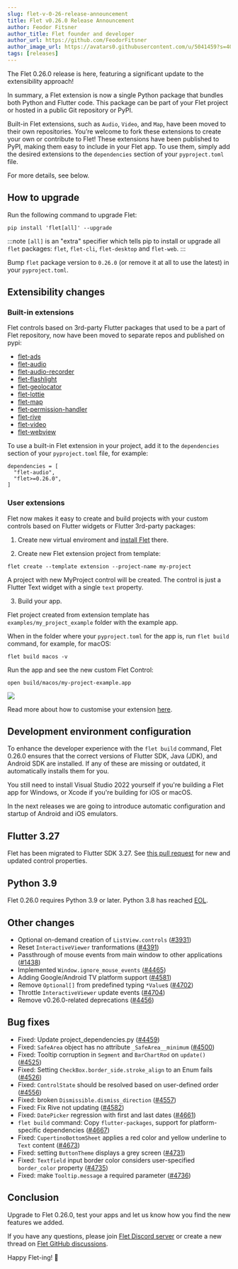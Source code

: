 ```yaml
---
slug: flet-v-0-26-release-announcement
title: Flet v0.26.0 Release Announcement
author: Feodor Fitsner
author_title: Flet founder and developer
author_url: https://github.com/FeodorFitsner
author_image_url: https://avatars0.githubusercontent.com/u/5041459?s=400&v=4
tags: [releases]
---
```


The Flet 0.26.0 release is here, featuring a significant update to the extensibility approach!

In summary, a Flet extension is now a single Python package that bundles both Python and Flutter code. This package can be part of your Flet project or hosted in a public Git repository or PyPI.

Built-in Flet extensions, such as `Audio`, `Video`, and `Map`, have been moved to their own repositories. You’re welcome to fork these extensions to create your own or contribute to Flet! These extensions have been published to PyPI, making them easy to include in your Flet app. To use them, simply add the desired extensions to the `dependencies` section of your `pyproject.toml` file.

For more details, see below.

## How to upgrade

Run the following command to upgrade Flet:

```
pip install 'flet[all]' --upgrade
```

:::note
`[all]` is an "extra" specifier which tells pip to install or upgrade all `flet` packages: `flet`, `flet-cli`, `flet-desktop` and `flet-web`.
:::

Bump `flet` package version to `0.26.0` (or remove it at all to use the latest) in your `pyproject.toml`.

## Extensibility changes

### Built-in extensions

Flet controls based on 3rd-party Flutter packages that used to be a part of Flet repository, now have been moved to separate repos and published on pypi:

* [flet-ads](https://pypi.org/project/flet-ads/)
* [flet-audio](https://pypi.org/project/flet-audio/)
* [flet-audio-recorder](https://pypi.org/project/flet-audio-recorder/)
* [flet-flashlight](https://pypi.org/project/flet-flashlight/)
* [flet-geolocator](https://pypi.org/project/flet-geolocator/)
* [flet-lottie](https://pypi.org/project/flet-lottie/)
* [flet-map](https://pypi.org/project/flet-map/)
* [flet-permission-handler](https://pypi.org/project/flet-permission-handler/)
* [flet-rive](https://pypi.org/project/flet-rive/)
* [flet-video](https://pypi.org/project/flet-video/)
* [flet-webview](https://pypi.org/project/flet-webview/)

To use a built-in Flet extension in your project, add it to the `dependencies` section of your `pyproject.toml` file, for example:

```
dependencies = [
  "flet-audio",
  "flet>=0.26.0",
]
```

### User extensions

Flet now makes it easy to create and build projects with your custom controls based on Flutter widgets or Flutter 3rd-party packages:

1. Create new virtual enviroment and [install Flet](/docs/getting-started/#python-venv-module) there.

2. Create new Flet extension project from template:

```
flet create --template extension --project-name my-project
```

A project with new MyProject control will be created. The control is just a Flutter Text widget with a single `text` property.

3. Build your app.

Flet project created from extension template has `examples/my_project_example` folder with the example app.

When in the folder where your `pyproject.toml` for the app is, run `flet build` command, for example, for macOS:

```
flet build macos -v
```

Run the app and see the new custom Flet Control:

```
open build/macos/my-project-example.app
```

<img src="/img/blog/extensions/example.png" className="screenshot-30" />

Read more about how to customise your extension [here](/docs/extend/user-extensions).

## Development environment configuration

To enhance the developer experience with the `flet build` command, Flet 0.26.0 ensures that the correct versions of Flutter SDK, Java (JDK), and Android SDK are installed. If any of these are missing or outdated, it automatically installs them for you.

You still need to install Visual Studio 2022 yourself if you're building a Flet app for Windows, or Xcode if you're building for iOS or macOS.

In the next releases we are going to introduce automatic configuration and startup of Android and iOS emulators.

## Flutter 3.27

Flet has been migrated to Flutter SDK 3.27. See [this pull request](https://github.com/flet-dev/flet/pull/4703) for new and updated control properties.

## Python 3.9

Flet 0.26.0 requires Python 3.9 or later. Python 3.8 has reached [EOL](https://devguide.python.org/versions/).

## Other changes

* Optional on-demand creation of `ListView.controls` ([#3931](https://github.com/flet-dev/flet/issues/3931))
* Reset `InteractiveViewer` tranformations ([#4391](https://github.com/flet-dev/flet/issues/4391))
* Passthrough of mouse events from main window to other applications ([#1438](https://github.com/flet-dev/flet/issues/1438))
* Implemented `Window.ignore_mouse_events` ([#4465](https://github.com/flet-dev/flet/pull/4465))
* Adding Google/Android TV platform support ([#4581](https://github.com/flet-dev/flet/pull/4581))
* Remove `Optional[]` from predefined typing `*Value`s ([#4702](https://github.com/flet-dev/flet/pull/4702))
* Throttle `InteractiveViewer` update events ([#4704](https://github.com/flet-dev/flet/pull/4704))
* Remove v0.26.0-related deprecations ([#4456](https://github.com/flet-dev/flet/issues/4456))

## Bug fixes

* Fixed: Update project_dependencies.py ([#4459](https://github.com/flet-dev/flet/pull/4459))
* Fixed: `SafeArea` object has no attribute `_SafeArea__minimum` ([#4500](https://github.com/flet-dev/flet/pull/4500))
* Fixed: Tooltip corruption in `Segment` and `BarChartRod` on `update()` ([#4525](https://github.com/flet-dev/flet/pull/4525))
* Fixed: Setting `CheckBox.border_side.stroke_align` to an Enum fails ([#4526](https://github.com/flet-dev/flet/pull/4526))
* Fixed: `ControlState` should be resolved based on user-defined order ([#4556](https://github.com/flet-dev/flet/pull/4556))
* Fixed: broken `Dismissible.dismiss_direction` ([#4557](https://github.com/flet-dev/flet/pull/4557))
* Fixed: Fix Rive not updating ([#4582](https://github.com/flet-dev/flet/pull/4582))
* Fixed: `DatePicker` regression with first and last dates ([#4661](https://github.com/flet-dev/flet/pull/4661))
* `flet build` command: Copy `flutter-packages`, support for platform-specific dependencies ([#4667](https://github.com/flet-dev/flet/pull/4667))
* Fixed: `CupertinoBottomSheet` applies a red color and yellow underline to `Text`  content ([#4673](https://github.com/flet-dev/flet/pull/4673))
* Fixed: setting `ButtonTheme` displays a grey screen ([#4731](https://github.com/flet-dev/flet/pull/4731))
* Fixed: `Textfield` input border color considers user-specified `border_color` property ([#4735](https://github.com/flet-dev/flet/pull/4735))
* Fixed: make `Tooltip.message` a required parameter ([#4736](https://github.com/flet-dev/flet/pull/4736))

## Conclusion

Upgrade to Flet 0.26.0, test your apps and let us know how you find the new features we added.

If you have any questions, please join [Flet Discord server](https://discord.gg/dzWXP8SHG8) or create a new thread
on [Flet GitHub discussions](https://github.com/flet-dev/flet/discussions).

Happy Flet-ing! 👾